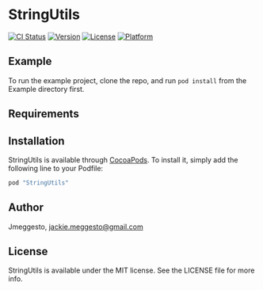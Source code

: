 # StringUtils

[![CI Status](http://img.shields.io/travis/Jmeggesto/StringUtils.svg?style=flat)](https://travis-ci.org/Jmeggesto/StringUtils)
[![Version](https://img.shields.io/cocoapods/v/StringUtils.svg?style=flat)](http://cocoapods.org/pods/StringUtils)
[![License](https://img.shields.io/cocoapods/l/StringUtils.svg?style=flat)](http://cocoapods.org/pods/StringUtils)
[![Platform](https://img.shields.io/cocoapods/p/StringUtils.svg?style=flat)](http://cocoapods.org/pods/StringUtils)

## Example

To run the example project, clone the repo, and run `pod install` from the Example directory first.

## Requirements

## Installation

StringUtils is available through [CocoaPods](http://cocoapods.org). To install
it, simply add the following line to your Podfile:

```ruby
pod "StringUtils"
```

## Author

Jmeggesto, jackie.meggesto@gmail.com

## License

StringUtils is available under the MIT license. See the LICENSE file for more info.
